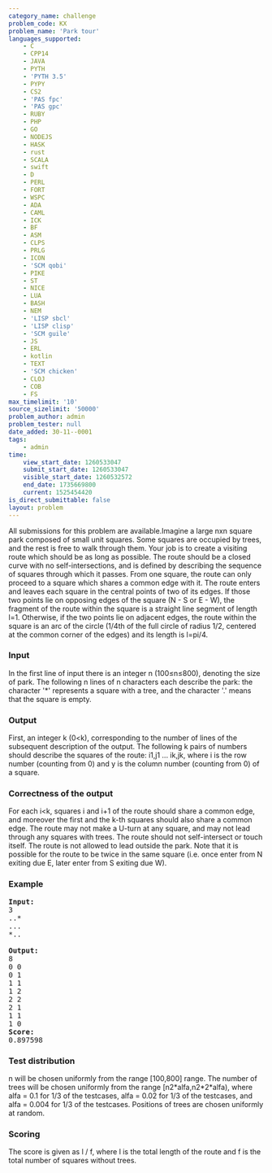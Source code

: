 ```yaml
---
category_name: challenge
problem_code: KX
problem_name: 'Park tour'
languages_supported:
    - C
    - CPP14
    - JAVA
    - PYTH
    - 'PYTH 3.5'
    - PYPY
    - CS2
    - 'PAS fpc'
    - 'PAS gpc'
    - RUBY
    - PHP
    - GO
    - NODEJS
    - HASK
    - rust
    - SCALA
    - swift
    - D
    - PERL
    - FORT
    - WSPC
    - ADA
    - CAML
    - ICK
    - BF
    - ASM
    - CLPS
    - PRLG
    - ICON
    - 'SCM qobi'
    - PIKE
    - ST
    - NICE
    - LUA
    - BASH
    - NEM
    - 'LISP sbcl'
    - 'LISP clisp'
    - 'SCM guile'
    - JS
    - ERL
    - kotlin
    - TEXT
    - 'SCM chicken'
    - CLOJ
    - COB
    - FS
max_timelimit: '10'
source_sizelimit: '50000'
problem_author: admin
problem_tester: null
date_added: 30-11--0001
tags:
    - admin
time:
    view_start_date: 1260533047
    submit_start_date: 1260533047
    visible_start_date: 1260532572
    end_date: 1735669800
    current: 1525454420
is_direct_submittable: false
layout: problem
---
```

All submissions for this problem are available.Imagine a large nxn square park composed of small unit squares. Some squares are occupied by trees, and the rest is free to walk through them. Your job is to create a visiting route which should be as long as possible. The route should be a closed curve with no self-intersections, and is defined by describing the sequence of squares through which it passes. From one square, the route can only proceed to a square which shares a common edge with it. The route enters and leaves each square in the central points of two of its edges. If those two points lie on opposing edges of the square (N - S or E - W), the fragment of the route within the square is a straight line segment of length l=1. Otherwise, if the two points lie on adjacent edges, the route within the square is an arc of the circle (1/4th of the full circle of radius 1/2, centered at the common corner of the edges) and its length is l=pi/4.

### Input

In the first line of input there is an integer n (100≤n≤800), denoting the size of park. The following n lines of n characters each describe the park: the character '\*' represents a square with a tree, and the character '.' means that the square is empty.

### Output

First, an integer k (0<k), corresponding to the number of lines of the subsequent description of the output. The following k pairs of numbers should describe the squares of the route: i1,j1 ... ik,jk, where i is the row number (counting from 0) and y is the column number (counting from 0) of a square.

### Correctness of the output

For each i<k, squares i and i+1 of the route should share a common edge, and moreover the first and the k-th squares should also share a common edge. The route may not make a U-turn at any square, and may not lead through any squares with trees. The route should not self-intersect or touch itself. The route is not allowed to lead outside the park. Note that it is possible for the route to be twice in the same square (i.e. once enter from N exiting due E, later enter from S exiting due W).

### Example

<pre><strong>Input:</strong>
3
..*
...
*..

<strong>Output:</strong>
8
0 0
0 1
1 1
1 2
2 2
2 1
1 1
1 0
<strong>Score:</strong>
0.897598
</pre>
### Test distribution

n will be chosen uniformly from the range \[100,800\] range. The number of trees will be chosen uniformly from the range \[n2\*alfa,n2\*2\*alfa), where alfa = 0.1 for 1/3 of the testcases, alfa = 0.02 for 1/3 of the testcases, and alfa = 0.004 for 1/3 of the testcases. Positions of trees are chosen uniformly at random.

### Scoring

The score is given as l / f, where l is the total length of the route and f is the total number of squares without trees.
